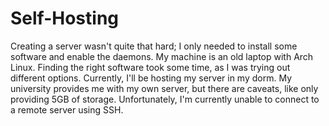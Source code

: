 # Self-Hosting
Creating a server wasn't quite that hard; I only needed to install some software and enable the daemons. My machine is an old laptop with Arch Linux. Finding the right software took some time, as I was trying out different options. Currently, I'll be hosting my server in my dorm. My university provides me with my own server, but there are caveats, like only providing 5GB of storage. Unfortunately, I'm currently unable to connect to a remote server using SSH.
